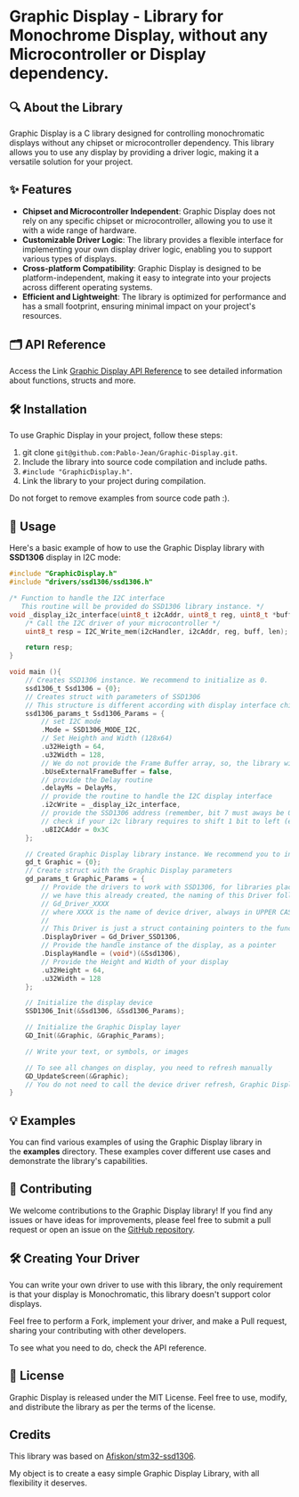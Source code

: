 # Graphic Display - Library for Monochrome Display, without any Microcontroller or Display dependency.

##  🔍 About the Library

Graphic Display is a C library designed for controlling monochromatic displays without any chipset or microcontroller dependency. This library allows you to use any display by providing a driver logic, making it a versatile solution for your project.


## ✨ Features

*   **Chipset and Microcontroller Independent**: Graphic Display does not rely on any specific chipset or microcontroller, allowing you to use it with a wide range of hardware.
*   **Customizable Driver Logic**: The library provides a flexible interface for implementing your own display driver logic, enabling you to support various types of displays.
*   **Cross-platform Compatibility**: Graphic Display is designed to be platform-independent, making it easy to integrate into your projects across different operating systems.
*   **Efficient and Lightweight**: The library is optimized for performance and has a small footprint, ensuring minimal impact on your project's resources.
  
## 🗂️ API Reference
    
Access the Link [Graphic Display API Reference](https://pablo-jean.github.io/Graphic-Display) to see detailed information about functions, structs and more.

## 🛠️ Installation

To use Graphic Display in your project, follow these steps:

1.  git clone `git@github.com:Pablo-Jean/Graphic-Display.git`.
2.  Include the library into source code compilation and include paths.
3.  ```#include "GraphicDisplay.h"```.
4.  Link the library to your project during compilation.

Do not forget to remove examples from source code path :).
    
## 🚀 Usage

Here's a basic example of how to use the Graphic Display library with **SSD1306** display in I2C mode:

```C
#include "GraphicDisplay.h"
#include "drivers/ssd1306/ssd1306.h"

/* Function to handle the I2C interface 
   This routine will be provided do SSD1306 library instance. */
void _display_i2c_interface(uint8_t i2cAddr, uint8_t reg, uint8_t *buff, uint32_t len){
    /* Call the I2C driver of your microcontroller */
    uint8_t resp = I2C_Write_mem(i2cHandler, i2cAddr, reg, buff, len);

    return resp;
}

void main (){
    // Creates SSD1306 instance. We recommend to initialize as 0.
	ssd1306_t Ssd1306 = {0};
    // Creates struct with parameters of SSD1306
    // This structure is different according with display interface chip.
	ssd1306_params_t Ssd1306_Params = {
        // set I2C mode
        .Mode = SSD1306_MODE_I2C,
        // Set Heighth and Width (128x64)
        .u32Heigth = 64,
        .u32Width = 128,
        // We do not provide the Frame Buffer array, so, the library will allocate internally.
        .bUseExternalFrameBuffer = false,
        // provide the Delay routine
        .delayMs = DelayMs,
        // provide the routine to handle the I2C display interface
        .i2cWrite = _display_i2c_interface,
        // provide the SSD1306 address (remember, bit 7 must aways be 0)
        // check if your i2c library requires to shift 1 bit to left (example: STM32 HAL requires this)
        .u8I2CAddr = 0x3C
	};

    // Created Graphic Display library instance. We recommend you to initialize is as 0
	gd_t Graphic = {0};
    // Create struct with the Graphic Display parameters
	gd_params_t Graphic_Params = {
        // Provide the drivers to work with SSD1306, for libraries place into drivers folder
        // we have this already created, the naming of this Driver follows this logic:
        // Gd_Driver_XXXX
        // where XXXX is the name of device driver, always in UPPER CASE.
        //
        // This Driver is just a struct containing pointers to the functions of the display.
        .DisplayDriver = Gd_Driver_SSD1306,
        // Provide the handle instance of the display, as a pointer
        .DisplayHandle = (void*)(&Ssd1306),
        // Provide the Height and Width of your display
        .u32Height = 64,
        .u32Width = 128
	};

    // Initialize the display device
    SSD1306_Init(&Ssd1306, &Ssd1306_Params);

    // Initialize the Graphic Display layer
    GD_Init(&Graphic, &Graphic_Params);

    // Write your text, or symbols, or images

    // To see all changes on display, you need to refresh manually
    GD_UpdateScreen(&Graphic);
    // You do not need to call the device driver refresh, Graphic Display library to this for you.
}

```

## 💡 Examples

You can find various examples of using the Graphic Display library in the **examples** directory. These examples cover different use cases and demonstrate the library's capabilities.

## 🤝 Contributing

We welcome contributions to the Graphic Display library! If you find any issues or have ideas for improvements, please feel free to submit a pull request or open an issue on the [GitHub repository](https://github.com/pablo-jean/graphic-display).

## 🛠️ Creating Your Driver

You can write your own driver to use with this library, the only requirement is that your display is Monochromatic, this library doesn't support color displays.

Feel free to perform a Fork, implement your driver, and make a Pull request, sharing your contributing with other developers.

To see what you need to do, check the API reference.

## 📄 License

Graphic Display is released under the MIT License. Feel free to use, modify, and distribute the library as per the terms of the license.

## Credits

This library was based on [Afiskon/stm32-ssd1306](https://github.com/afiskon/stm32-ssd1306).

My object is to create a easy simple Graphic Display Library, with all flexibility it deserves.
